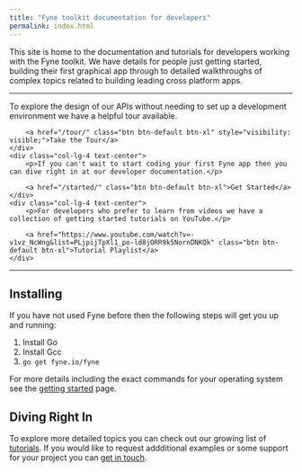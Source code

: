 ```yaml
---
title: "Fyne toolkit documentation for developers"
permalink: index.html
---
```


This site is home to the documentation and tutorials for developers working with the
Fyne toolkit. We have details for people just getting started, building their first
graphical app through to detailed walkthroughs of complex topics related to building
leading cross platform apps.

---

<div class="intro-row">
    <div class="col-lg-4 text-center">
        <p>To explore the design of our APIs without needing to set up a development environment we have a helpful tour available.</p>

        <a href="/tour/" class="btn btn-default btn-xl" style="visibility: visible;">Take the Tour</a>
    </div>
    <div class="col-lg-4 text-center">
        <p>If you can't wait to start coding your first Fyne app then you can dive right in at our developer documentation.</p>

        <a href="/started/" class="btn btn-default btn-xl">Get Started</a>
    </div>
    <div class="col-lg-4 text-center">
        <p>For developers who prefer to learn from videos we have a collection of getting started tutorials on YouTube.</p>

        <a href="https://www.youtube.com/watch?v=-v1vz_NcWng&list=PLjpijTpXl1_po-ld8jORR9k5NornDNKQk" class="btn btn-default btn-xl">Tutorial Playlist</a>
    </div>
</div>

---

## Installing

If you have not used Fyne before then the following steps will get you up and running:

1. Install Go
1. Install Gcc
1. `go get fyne.io/fyne`

For more details including the exact commands for your operating system see 
the [getting started](http://localhost:4000/started/) page.

## Diving Right In

To explore more detailed topics you can check out our growing list of
[tutorials](/tutorials/). If you would like to request addditional examples or
some support for your project you can [get in touch](https://fyne.io/support/).
